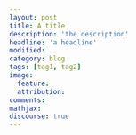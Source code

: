 ```yaml
---
layout: post
title: A title
description: 'the description'
headline: 'a headline'
modified:
category: blog
tags: [tag1, tag2]
image:
  feature:
  attribution:
comments:
mathjax:
discourse: true
---
```

